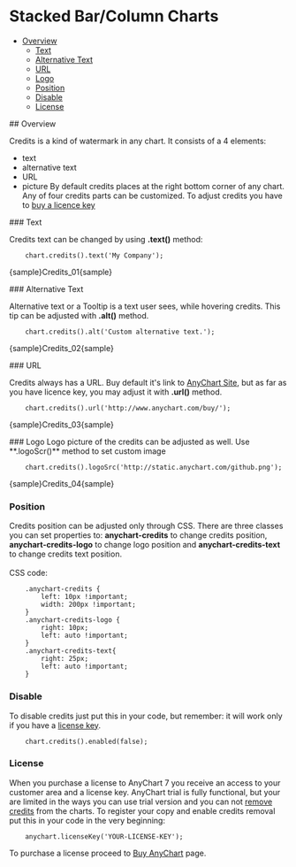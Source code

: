 # Stacked Bar/Column Charts

 * [Overview](#overview)
   * [Text](#text)
   * [Alternative Text](#alternative)
   * [URL](#link)
   * [Logo](#logo)
   * [Position](#position)
   * [Disable](#disable)
   * [License](#license)

<a name="overview"/>
## Overview

Credits is a kind of watermark in any chart. It consists of a 4 elements: 
 * text
 * alternative text
 * URL 
 * picture 
 By default credits places at the right bottom corner of any chart. Any of four credits parts can be customized. To adjust credits you have to [buy a licence key](http://www.anychart.com/buy/)

<a name="text"/>
### Text

Сredits text can be changed by using **.text()** method: 

```
    chart.credits().text('My Company');
```
{sample}Credits\_01{sample}

<a name="alternative"/>
### Alternative Text

Alternative text or a Tooltip is a text user sees, while hovering credits. This tip can be adjusted with **.alt()** method.

```
    chart.credits().alt('Custom alternative text.');
```
{sample}Credits\_02{sample}

<a name="link"/>
### URL

Credits always has a URL. Buy default it's link to [AnyChart Site](http://www.anychart.com/), but as far as you have licence key, you may adjust it with **.url()** method.

```
    chart.credits().url('http://www.anychart.com/buy/');
```
{sample}Credits\_03{sample}

<a name="logo"/>
### Logo
Logo picture of the credits can be adjusted as well. Use **.logoScr()** method to set custom image

```
    chart.credits().logoSrc('http://static.anychart.com/github.png');
```
{sample}Credits\_04{sample}

### Position

Credits position can be adjusted only through CSS. There are three classes you can set properties to: **anychart-credits** to change credits position, **anychart-credits-logo** to change logo position and **anychart-credits-text** to change credits text position. 
<br/><br/>
CSS code:
```
    .anychart-credits {
        left: 10px !important;
        width: 200px !important;
    }
    .anychart-credits-logo {
        right: 10px;
        left: auto !important;
    }
    .anychart-credits-text{
        right: 25px;
        left: auto !important;
    }
```

### Disable

To disable credits just put this in your code, but remember: it will work only if you have a [license key](#license).
```
    chart.credits().enabled(false);
```

### License

When you purchase a license to AnyChart 7 you receive an access to your customer area and a license key. AnyChart trial is fully functional, but your are limited in the ways you can use trial version and you can not [remove credits](#disable) from the charts. To register your copy and enable credits removal put this in your code in the very beginning:
```
    anychart.licenseKey('YOUR-LICENSE-KEY');
```
To purchase a license proceed to [Buy AnyChart](http://www.anychart.com/buy/) page.
